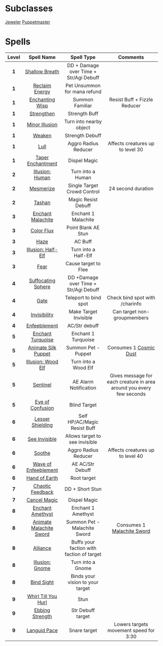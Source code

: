 <!-- TITLE: Enchanter -->
<!-- SUBTITLE: Enchanters are masters of the material world, augmenting and altering objects as they see fit. With a wave of the hand, they can curse and uncurse items, supercharge their allies, and severely weaken their opponents. Enchanters are also able to communicate with the supernatural realm, calling forth a friendly magical wisp to aid them on their travels. Many Enchanters choose to specialize in the art of jewelcrafting, as precious gems are particularly conducive to their enchantment magics -->

# Subclasses

[Jeweler](jeweler)
[Puppetmaster](puppetmaster)

# Spells

|Level|Spell Name|Spell Type|Comments|
|:---:|:-----:|:----:|:----:|
|**1**|[Shallow Breath](shallow-breath)|DD + Damage over Time + Str/Agi Debuff||
|**1**|[Reclaim Energy](reclaim-energy)|Pet Unsummon for mana refund||
|**1**|[Enchanting Wisp](enchanting-wisp)|Summon Familiar|Resist Buff + Fizzle Reducer|
|**1**|[Strengthen](strengthen)|Strength Buff||
|**1**|[Minor Illusion](minor-illusion)|Turn into nearby object||
|**1**|[Weaken](weaken)|Strength Debuff||
|**1**|[Lull](lull)|Aggro Radius Reducer|Affects creatures up to level 30|
|**1**|[Taper Enchantment](taper-enchantment)|Dispel Magic||
|**2**|[Illusion: Human](illusion-human)|Turn into a Human||
|**2**|[Mesmerize](mesmerize)|Single Target Crowd Control|24 second duration|
|**2**|[Tashan](tashan)|Magic Resist Debuff||
|**3**|[Enchant Malachite](enchant-malachite)|Enchant 1 Malachite||
|**3**|[Color Flux](color-flux)|Point Blank AE Stun||
|**3**|[Haze](haze)|AC Buff||
|**3**|[Illusion: Half-Elf](illusion-half-elf)|Turn into a Half-Elf||
|**3**|[Fear](fear)|Cause target to Flee||
|**4**|[Suffocating Sphere](suffocating-sphere)|DD +Damage over Time + Str/Agi Debuff||
|**4**|[Gate](gate)|Teleport to bind spot|Check bind spot with /charinfo|
|**4**|[Invisibility](invisibility)|Make Target Invisible|Can target non-groupmembers|
|**4**|[Enfeeblement](enfeeblement)|AC/Str debuff||
|**5**|[Enchant Turquoise](enchant-turquoise)|Enchant 1 Turquoise||
|**5**|[Animate Silk Puppet](animate-silk-puppet)|Summon Pet - Puppet|Consumes 1 [Cosmic Dust](cosmic-dust)|
|**5**|[Illusion: Wood Elf](illusion-wood-elf)|Turn into a Wood Elf||
|**5**|[Sentinel](sentinel)|AE Alarm Notification|Gives message for each creature in area around you every few seconds|
|**5**|[Eye of Confusion](eye-of-confusion)|Blind Target||
|**6**|[Lesser Shielding](lesser-shielding)|Self HP/AC/Magic Resist Buff||
|**6**|[See Invisible](see-invisible)|Allows target to see invisible||
|**6**|[Soothe](soothe)|Aggro Radius Reducer|Affects creatures up to level 40|
|**6**|[Wave of Enfeeblement](wave-of-enfeeblement)|AE AC/Str Debuff||
|**6**|[Hand of Earth](hand-of-earth)|Root target||
|**7**|[Chaotic Feedback](chaotic-feedback)|DD + Short Stun|
|**7**|[Cancel Magic](cancel-magic)|Dispel Magic|
|**8**|[Enchant Amethyst](enchant-amethyst)|Enchant 1 Amethyst||
|**8**|[Animate Malachite Sword](animate-malachite-sword)|Summon Pet - Malachite Sword|Consumes 1 [Malachite Sword](malachite-sword)|
|**8**|[Alliance](alliance)|Buffs your faction with faction of target||
|**8**|[Illusion: Gnome](illusion-gnome)|Turn into a Gnome||
|**8**|[Bind Sight](bind-sight)|Binds your vision to your target||
|**9**|[Whirl Till You Hurl](whirl-till-you-hurl)|Stun||
|**9**|[Ebbing Strength](ebbing-strength)|Str Debuff target||
|**9**|[Languid Pace](languid-pace)|Snare target|Lowers targets movement speed for 3:30|
